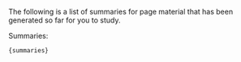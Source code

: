 The following is a list of summaries for page material that has been generated so far for you to study.

Summaries:
```markdown
{summaries}
```